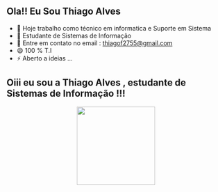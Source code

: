 ## Ola!! Eu Sou Thiago Alves

- 🔭 Hoje trabalho como técnico em informatica e Suporte em Sistema 
- 🌱 Estudante de Sistemas de Informação 
- 💬 Entre em contato no email : thiagof2755@gmail.com
- 😄 100 % T.I
- ⚡ Aberto a ideias ...


## Oiii eu sou a Thiago Alves , estudante de Sistemas de Informação !!!
<div align="center">
  <a href="https://github.com/Thiagof2755">
  <img height="180em" src="https://github-readme-stats.vercel.app/api?username=Thiagof2755&show_icons=true&theme=dark&include_all_commits=true&count_private=true"/>
<div> 

